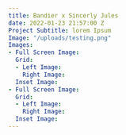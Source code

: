 ```yaml
---
title: Bandier x Sincerly Jules
date: 2022-01-23 21:57:00 Z
Project Subtitle: lorem Ipsum
Image: "/uploads/testing.png"
Images:
- Full Screen Image: 
  Grid:
  - Left Image: 
    Right Image: 
  Inset Image: 
- Full Screen Image: 
  Grid:
  - Left Image: 
    Right Image: 
  Inset Image: 
---
```


